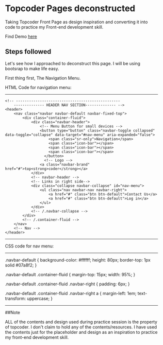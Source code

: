 # Topcoder Pages deconstructed

Taking Topcoder Front Page as design inspiration and converting it into code to practice my Front-end development skill.

Find Demo [here](https://abhishekraj007.github.io/apps/topcoder)


## Steps followed

Let's see how I approached to deconstruct this page. I will be using bootsrap to make life easy.

First thing first, The Navigation Menu.

HTML Code for navigation menu:

---
    <!-- ------------------------------------------------
        -------------- HEADER NAV SECTION-------------- -->
    <header>
        <nav class="navbar navbar-default navbar-fixed-top">
            <div class="container-fluid">
                <div class="navbar-header">
                    <!-- Menu Button for small devices -->
                    <button type="button" class="navbar-toggle collapsed" data-toggle="collapse" data-target="#nav-menu" aria-expanded="false">
                        <span class="sr-only">Navigation</span>
                        <span class="icon-bar"></span>
                        <span class="icon-bar"></span>
                        <span class="icon-bar"></span>
                      </button>
                      <!-- Logo -->
                    <a class="navbar-brand" href="#">top<strong>coder</strong></a>
                </div>
                <!-- navbar-header -->
                <!-- Links in right side-->
                <div class="collapse navbar-collapse" id="nav-menu">
                    <ul class="nav navbar-nav navbar-right">
                        <a href="#" class="btn btn-default">Contact Us</a>
                        <a href="#" class="btn btn-default">Log in</a>
                    </ul>
                </div>
                <!-- /.navbar-collapse -->
            </div>
            <!-- /.container-fluid -->
        </nav>
        <!-- Nav -->
    </header>
---

CSS code for nav menu:


---
.navbar-default {
  background-color: #ffffff;
  height: 80px;
  border-top: 1px solid #07a8f2;
}

.navbar-default .container-fluid {
  margin-top: 15px;
  width: 95%;
}

.navbar-default .container-fluid .navbar-right {
  padding: 6px;
}

.navbar-default .container-fluid .navbar-right a {
  margin-left: 1em;
  text-transform: uppercase;
}

---







##Note

ALL of the contents and design used during practice session is the property of topcoder. I don't claim to hold any of the contents/resources. I have used the contents just for the placeholder and design as an inspiration to practice my front-end development skill.
